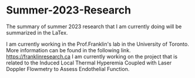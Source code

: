 # Summer-2023-Research

The summary of summer 2023 research that I am currently doing will be summarized in the LaTex.

I am currently working in the Prof.Franklin's lab in the University of Toronto. 
More information can be found in the following link. https://franklinresearch.ca
I am currently working on the project that is related to the Induced Local Thermal Hyperemia Coupled with Laser Doppler Flowmetry to Assess Endothelial Function.
